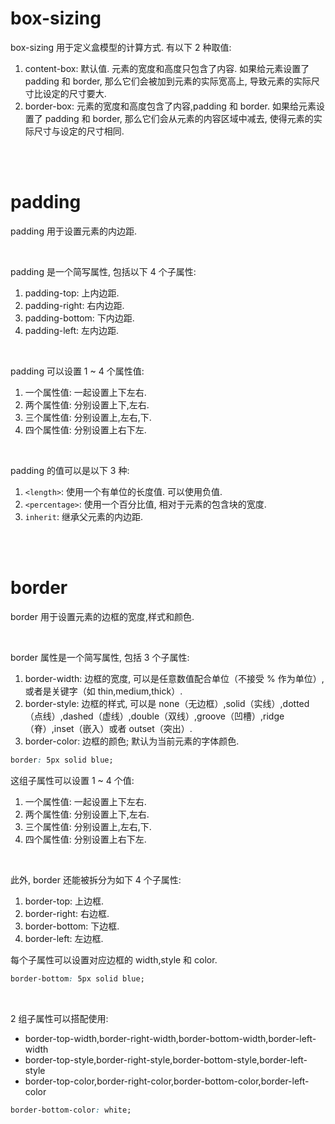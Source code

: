# box-sizing

box-sizing 用于定义盒模型的计算方式. 有以下 2 种取值:

1.  content-box: 默认值. 元素的宽度和高度只包含了内容. 如果给元素设置了 padding 和 border, 那么它们会被加到元素的实际宽高上, 导致元素的实际尺寸比设定的尺寸要大.
2.  border-box: 元素的宽度和高度包含了内容,padding 和 border. 如果给元素设置了 padding 和 border, 那么它们会从元素的内容区域中减去, 使得元素的实际尺寸与设定的尺寸相同.

<br><br>

# padding

padding 用于设置元素的内边距.

<br>

padding 是一个简写属性, 包括以下 4 个子属性:

1.  padding-top: 上内边距.
2.  padding-right: 右内边距.
3.  padding-bottom: 下内边距.
4.  padding-left: 左内边距.

<br>

padding 可以设置 1 ~ 4 个属性值:

1. 一个属性值: 一起设置上下左右.
2. 两个属性值: 分别设置上下,左右.
3. 三个属性值: 分别设置上,左右,下.
4. 四个属性值: 分别设置上右下左.

<br>

padding 的值可以是以下 3 种:

1.  `<length>`: 使用一个有单位的长度值. 可以使用负值.
2.  `<percentage>`: 使用一个百分比值, 相对于元素的包含块的宽度.
3.  `inherit`: 继承父元素的内边距.

<br><br>

# border

border 用于设置元素的边框的宽度,样式和颜色.

<br>

border 属性是一个简写属性, 包括 3 个子属性:

1.  border-width: 边框的宽度, 可以是任意数值配合单位（不接受 % 作为单位）, 或者是关键字（如 thin,medium,thick）.
2.  border-style: 边框的样式, 可以是 none（无边框）,solid（实线）,dotted（点线）,dashed（虚线）,double（双线）,groove（凹槽）,ridge（脊）,inset（嵌入）或者 outset（突出）.
3.  border-color: 边框的颜色; 默认为当前元素的字体颜色.

```css
border: 5px solid blue;
```

这组子属性可以设置 1 ~ 4 个值:

1. 一个属性值: 一起设置上下左右.
2. 两个属性值: 分别设置上下,左右.
3. 三个属性值: 分别设置上,左右,下.
4. 四个属性值: 分别设置上右下左.

<br>

此外, border 还能被拆分为如下 4 个子属性:

1.  border-top: 上边框.
2.  border-right: 右边框.
3.  border-bottom: 下边框.
4.  border-left: 左边框.

每个子属性可以设置对应边框的 width,style 和 color.

```css
border-bottom: 5px solid blue;
```

<br>

2 组子属性可以搭配使用:

-   border-top-width,border-right-width,border-bottom-width,border-left-width
-   border-top-style,border-right-style,border-bottom-style,border-left-style
-   border-top-color,border-right-color,border-bottom-color,border-left-color

```css
border-bottom-color: white;
```

<br>

​
